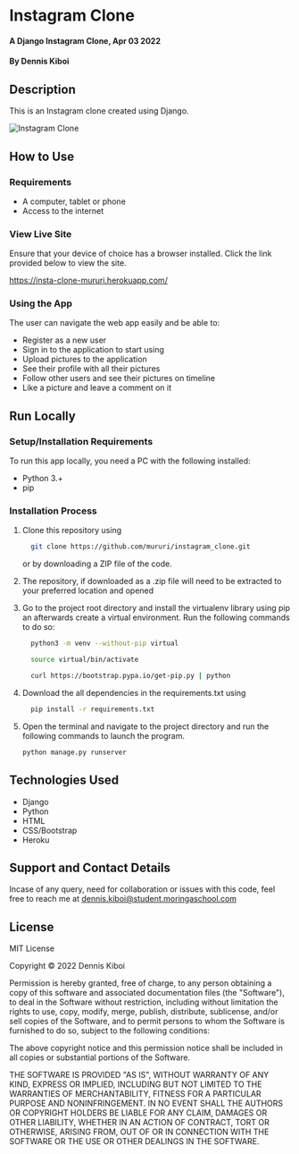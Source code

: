 # Instagram Clone
#### A Django Instagram Clone, Apr 03 2022 
#### By **Dennis Kiboi** 

## Description 
This is an Instagram clone created using Django.

![Instagram Clone](static/.png)

## How to Use
### Requirements
* A computer, tablet or phone
* Access to the internet

### View Live Site 
Ensure that your device of choice has a browser installed.
Click the link provided below to view the site.

https://insta-clone-mururi.herokuapp.com/

### Using the App
The user can navigate the web app easily and be able to:
* Register as a new user
* Sign in to the application to start using
* Upload pictures to the application
* See their profile with all their pictures
* Follow other users and see their pictures on timeline
* Like a picture and leave a comment on it


## Run Locally
### Setup/Installation Requirements
To run this app locally, you need a PC with the following installed:
* Python 3.+
* pip

### Installation Process
1. Clone this repository using

    ```bash
      git clone https://github.com/mururi/instagram_clone.git
    ```

    or by downloading a ZIP file of the code.
  
2. The repository, if downloaded as a .zip file will need to be extracted to your preferred location and opened
3. Go to the project root directory and install the virtualenv library using pip an afterwards create a virtual environment. Run the following commands to do so:

    ```bash
      python3 -m venv --without-pip virtual 
    ```

    ```bash
      source virtual/bin/activate
    ```

    ```bash
      curl https://bootstrap.pypa.io/get-pip.py | python
    ```
 
4. Download the all dependencies in the requirements.txt using

    ```bash
      pip install -r requirements.txt
    ```
5. Open the terminal and navigate to the project directory and run the following commands to launch the program.

    ```bash
    python manage.py runserver
    ```

## Technologies Used
* Django
* Python
* HTML
* CSS/Bootstrap
* Heroku

## Support and Contact Details
Incase of any query, need for collaboration or issues with this code, feel free to reach me at
dennis.kiboi@student.moringaschool.com

## License 
MIT License

Copyright &copy; 2022 Dennis Kiboi

Permission is hereby granted, free of charge, to any person obtaining a copy of this software and associated documentation files (the "Software"), to deal in the Software without restriction, including without limitation the rights to use, copy, modify, merge, publish, distribute, sublicense, and/or sell copies of the Software, and to permit persons to whom the Software is furnished to do so, subject to the following conditions:

The above copyright notice and this permission notice shall be included in all copies or substantial portions of the Software.

THE SOFTWARE IS PROVIDED "AS IS", WITHOUT WARRANTY OF ANY KIND, EXPRESS OR IMPLIED, INCLUDING BUT NOT LIMITED TO THE WARRANTIES OF MERCHANTABILITY, FITNESS FOR A PARTICULAR PURPOSE AND NONINFRINGEMENT. IN NO EVENT SHALL THE AUTHORS OR COPYRIGHT HOLDERS BE LIABLE FOR ANY CLAIM, DAMAGES OR OTHER LIABILITY, WHETHER IN AN ACTION OF CONTRACT, TORT OR OTHERWISE, ARISING FROM, OUT OF OR IN CONNECTION WITH THE SOFTWARE OR THE USE OR OTHER DEALINGS IN THE SOFTWARE.
